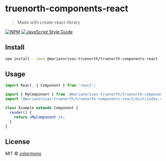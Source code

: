 # truenorth-components-react

> Made with create-react-library

[![NPM](https://img.shields.io/npm/v/truenorth-components-react.svg)](https://www.npmjs.com/package/truenorth-components-react) [![JavaScript Style Guide](https://img.shields.io/badge/code_style-standard-brightgreen.svg)](https://standardjs.com)

## Install

```bash
npm install --save @marianorivas-truenorth/truenorth-components-react
```

## Usage

```jsx
import React, { Component } from 'react';

import { MyComponent } from '@marianorivas-truenorth/truenorth-components-react';
import '@marianorivas-truenorth/truenorth-components-react/dist/index.css';

class Example extends Component {
  render() {
    return <MyComponent />;
  }
}
```

## License

MIT © [colormono](https://github.com/colormono)
